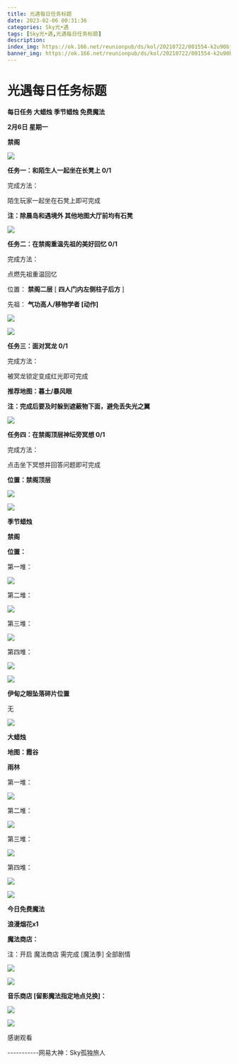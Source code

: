 ```yaml
---
title: 光遇每日任务标题
date: 2023-02-06 00:31:36
categories: Sky光•遇
tags: [Sky光•遇,光遇每日任务标题]
description: 
index_img: https://ok.166.net/reunionpub/ds/kol/20210722/001554-k2u90bj7ay.png?imageView&thumbnail=600x0&type=jpg
banner_img: https://ok.166.net/reunionpub/ds/kol/20210722/001554-k2u90bj7ay.png?imageView&thumbnail=600x0&type=jpg
---
```

# 光遇每日任务标题
**每日任务 大蜡烛 季节蜡烛 免费魔法**

 **2月6日 星期一**

 **禁阁**

![](https://img.166.net/reunionpub/ds/kol/20230206/001911-mpulaws13y.jpeg)

 **任务一：和陌生人一起坐在长凳上 0/1**

完成方法：

陌生玩家一起坐在石凳上即可完成

 **注：除晨岛和遇境外 其他地图大厅前均有石凳**

![](https://img.166.net/reunionpub/ds/kol/20230206/003044-1f7knel0sy.jpg)

 **任务二：在禁阁重温先祖的美好回忆 0/1**

完成方法：

点燃先祖重温回忆

位置： **禁阁二层** [ **四人门内左侧柱子后方** ]

先祖： **气功高人/移物学者 [动作]**

![](https://img.166.net/reunionpub/ds/kol/20230206/000337-3l6pt2iaes.jpeg)

![](https://img.166.net/reunionpub/ds/kol/20230206/000349-56jsrougln.jpeg)

 **任务三：面对冥龙 0/1**

完成方法：

被冥龙锁定变成红光即可完成

 **推荐地图：暮土/暴风眼**

 **注：完成后要及时躲到遮蔽物下面，避免丢失光之翼**

![](https://img.166.net/reunionpub/ds/kol/20230206/000409-6hrk8nfm53.jpeg)

 **任务四：在禁阁顶层神坛旁冥想 0/1**

完成方法：

点击坐下冥想并回答问题即可完成

 **位置：禁阁顶层**

![](https://img.166.net/reunionpub/ds/kol/20230206/000439-zerf7pbd8g.jpg)

![](https://img.166.net/reunionpub/ds/kol/20221018/100256-wzutnocka0.png)

 **季节蜡烛**

 **禁阁**

 **位置：**

第一堆：

![](https://img.166.net/reunionpub/ds/kol/20230206/001324-21klv3d4p9.jpeg)

第二堆：

![](https://img.166.net/reunionpub/ds/kol/20230206/001333-gzk2dwnuyj.jpeg)

第三堆：

![](https://img.166.net/reunionpub/ds/kol/20230206/001342-dqyvutel4w.jpeg)

第四堆：

![](https://img.166.net/reunionpub/ds/kol/20230206/001349-tq7f2jimpu.jpeg)

![](https://img.166.net/reunionpub/ds/kol/20221130/005912-5mvshq9nf3.png)

 **伊甸之眼坠落碎片位置**

无

![](https://img.166.net/reunionpub/ds/kol/20221018/100256-wzutnocka0.png)

 **大蜡烛**

 **地图：霞谷**

 **雨林**

第一堆：

![](https://img.166.net/reunionpub/ds/kol/20230206/001437-yl0pmq1af9.jpeg)

第二堆：

![](https://img.166.net/reunionpub/ds/kol/20230206/001445-lj9oey3udg.jpeg)

第三堆：

![](https://img.166.net/reunionpub/ds/kol/20230206/001454-72hic9uqfv.jpeg)

第四堆：

![](https://img.166.net/reunionpub/ds/kol/20230206/001503-wn9uvzbrfd.jpeg)

![](https://img.166.net/reunionpub/ds/kol/20221018/100256-wzutnocka0.png)

 **今日免费魔法**

 **浪漫烟花x1**

 **魔法商店：**

注：开启 魔法商店 需完成 [魔法季] 全部剧情

![](https://img.166.net/reunionpub/ds/kol/20221018/100559-oibznvdtus.png)

![](https://img.166.net/reunionpub/ds/kol/20230206/001144-27uacqdws1.png)

 **音乐商店 [留影魔法指定地点兑换]：**

![](https://img.166.net/reunionpub/ds/kol/20230206/001230-f6qupk0szc.png)

 **![](https://img.166.net/reunionpub/ds/kol/20221018/100256-wzutnocka0.png)**

感谢观看

\-----------网易大神：Sky孤独旅人

